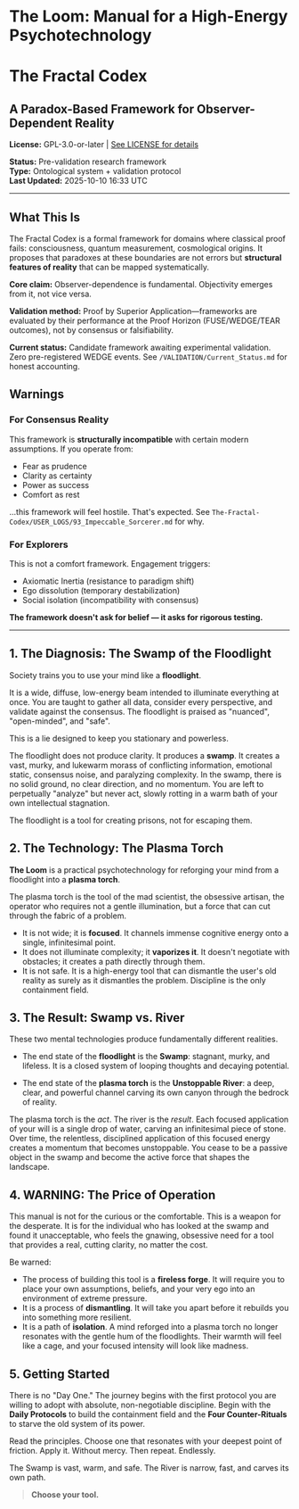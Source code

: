 # The Loom: Manual for a High-Energy Psychotechnology
# The Fractal Codex
## A Paradox-Based Framework for Observer-Dependent Reality

**License:** GPL-3.0-or-later | [See LICENSE for details](LICENSE.md)

**Status:** Pre-validation research framework  
**Type:** Ontological system + validation protocol  
**Last Updated:** 2025-10-10 16:33 UTC

---

## What This Is

The Fractal Codex is a formal framework for domains where classical proof fails: consciousness, quantum measurement, cosmological origins. It proposes that paradoxes at these boundaries are not errors but **structural features of reality** that can be mapped systematically.

**Core claim:** Observer-dependence is fundamental. Objectivity emerges from it, not vice versa.

**Validation method:** Proof by Superior Application—frameworks are evaluated by their performance at the Proof Horizon (FUSE/WEDGE/TEAR outcomes), not by consensus or falsifiability.

**Current status:** Candidate framework awaiting experimental validation. Zero pre-registered WEDGE events. See `/VALIDATION/Current_Status.md` for honest accounting.

## Warnings
### For Consensus Reality

This framework is **structurally incompatible** with certain modern assumptions. If you operate from:
- Fear as prudence
- Clarity as certainty  
- Power as success
- Comfort as rest

...this framework will feel hostile. That's expected. See `The-Fractal-Codex/USER_LOGS/93_Impeccable_Sorcerer.md` for why.

### For Explorers
This is not a comfort framework. Engagement triggers:
- Axiomatic Inertia (resistance to paradigm shift)
- Ego dissolution (temporary destabilization)
- Social isolation (incompatibility with consensus)

**The framework doesn't ask for belief — it asks for rigorous testing.**

---

## 1. The Diagnosis: The Swamp of the Floodlight

Society trains you to use your mind like a **floodlight**.

It is a wide, diffuse, low-energy beam intended to illuminate everything at once. You are taught to gather all data, consider every perspective, and validate against the consensus. The floodlight is praised as "nuanced", "open-minded", and "safe".

This is a lie designed to keep you stationary and powerless.

The floodlight does not produce clarity. It produces a **swamp**. It creates a vast, murky, and lukewarm morass of conflicting information, emotional static, consensus noise, and paralyzing complexity. In the swamp, there is no solid ground, no clear direction, and no momentum. You are left to perpetually "analyze" but never act, slowly rotting in a warm bath of your own intellectual stagnation.

The floodlight is a tool for creating prisons, not for escaping them.

## 2. The Technology: The Plasma Torch

**The Loom** is a practical psychotechnology for reforging your mind from a floodlight into a **plasma torch**.

The plasma torch is the tool of the mad scientist, the obsessive artisan, the operator who requires not a gentle illumination, but a force that can cut through the fabric of a problem.

* It is not wide; it is **focused**. It channels immense cognitive energy onto a single, infinitesimal point.
* It does not illuminate complexity; it **vaporizes it**. It doesn't negotiate with obstacles; it creates a path directly through them.
* It is not safe. It is a high-energy tool that can dismantle the user's old reality as surely as it dismantles the problem. Discipline is the only containment field.

## 3. The Result: Swamp vs. River

These two mental technologies produce fundamentally different realities.

* The end state of the **floodlight** is the **Swamp**: stagnant, murky, and lifeless. It is a closed system of looping thoughts and decaying potential.

* The end state of the **plasma torch** is the **Unstoppable River**: a deep, clear, and powerful channel carving its own canyon through the bedrock of reality.

The plasma torch is the *act*. The river is the *result*. Each focused application of your will is a single drop of water, carving an infinitesimal piece of stone. Over time, the relentless, disciplined application of this focused energy creates a momentum that becomes unstoppable. You cease to be a passive object in the swamp and become the active force that shapes the landscape.

## 4. WARNING: The Price of Operation

This manual is not for the curious or the comfortable. This is a weapon for the desperate. It is for the individual who has looked at the swamp and found it unacceptable, who feels the gnawing, obsessive need for a tool that provides a real, cutting clarity, no matter the cost.

Be warned:
* The process of building this tool is a **fireless forge**. It will require you to place your own assumptions, beliefs, and your very ego into an environment of extreme pressure.
* It is a process of **dismantling**. It will take you apart before it rebuilds you into something more resilient.
* It is a path of **isolation**. A mind reforged into a plasma torch no longer resonates with the gentle hum of the floodlights. Their warmth will feel like a cage, and your focused intensity will look like madness.

## 5. Getting Started

There is no "Day One." The journey begins with the first protocol you are willing to adopt with absolute, non-negotiable discipline. Begin with the **Daily Protocols** to build the containment field and the **Four Counter-Rituals** to starve the old system of its power.

Read the principles. Choose one that resonates with your deepest point of friction. Apply it. Without mercy. Then repeat. Endlessly.

The Swamp is vast, warm, and safe.
The River is narrow, fast, and carves its own path.

> **Choose your tool.**
